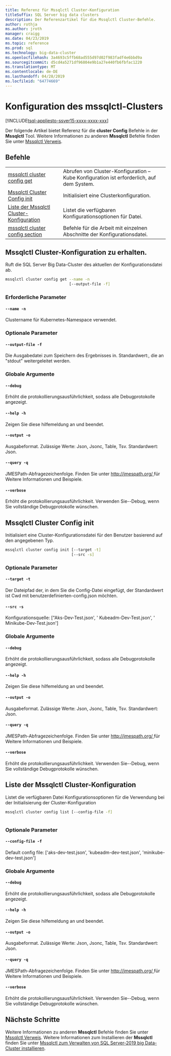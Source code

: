 ```yaml
---
title: Referenz für Mssqlctl Cluster-Konfiguration
titleSuffix: SQL Server big data clusters
description: Der Referenzartikel für die Mssqlctl Cluster-Befehle.
author: rothja
ms.author: jroth
manager: craigg
ms.date: 04/23/2019
ms.topic: reference
ms.prod: sql
ms.technology: big-data-cluster
ms.openlocfilehash: 3a4693c5ffb68ad555d97d02f983fadf4e6bbd9a
ms.sourcegitcommit: d5cd4a5271df96804e9b1a27e440fb6fbfac1220
ms.translationtype: MT
ms.contentlocale: de-DE
ms.lasthandoff: 04/28/2019
ms.locfileid: "64774669"
---
```

# <a name="mssqlctl-cluster-config"></a>Konfiguration des mssqlctl-Clusters

[!INCLUDE[tsql-appliesto-ssver15-xxxx-xxxx-xxx](../includes/tsql-appliesto-ssver15-xxxx-xxxx-xxx.md)]

Der folgende Artikel bietet Referenz für die **cluster Config** Befehle in der **Mssqlctl** Tool. Weitere Informationen zu anderen **Mssqlctl** Befehle finden Sie unter [Mssqlctl Verweis](reference-mssqlctl.md).

## <a name="commands"></a>Befehle
|     |     |
| --- | --- |
[mssqlctl cluster config get](#mssqlctl-cluster-config-get) | Abrufen von Cluster-Konfiguration – Kube Konfiguration ist erforderlich, auf dem System.
[Mssqlctl Cluster Config init](#mssqlctl-cluster-config-init) | Initialisiert eine Clusterkonfiguration.
[Liste der Mssqlctl Cluster-Konfiguration](#mssqlctl-cluster-config-list) | Listet die verfügbaren Konfigurationsoptionen für Datei.
[mssqlctl cluster config section](reference-mssqlctl-cluster-config-section.md) | Befehle für die Arbeit mit einzelnen Abschnitte der Konfigurationsdatei.
## <a name="mssqlctl-cluster-config-get"></a>Mssqlctl Cluster-Konfiguration zu erhalten.
Ruft die SQL Server Big Data-Cluster des aktuellen der Konfigurationsdatei ab.
```bash
mssqlctl cluster config get --name -n 
                            [--output-file -f]
```
### <a name="required-parameters"></a>Erforderliche Parameter
#### `--name -n`
Clustername für Kubernetes-Namespace verwendet.
### <a name="optional-parameters"></a>Optionale Parameter
#### `--output-file -f`
Die Ausgabedatei zum Speichern des Ergebnisses in. Standardwert:, die an "stdout" weitergeleitet werden.
### <a name="global-arguments"></a>Globale Argumente
#### `--debug`
Erhöht die protokollierungsausführlichkeit, sodass alle Debugprotokolle angezeigt.
#### `--help -h`
Zeigen Sie diese hilfemeldung an und beendet.
#### `--output -o`
Ausgabeformat.  Zulässige Werte: Json, Jsonc, Table, Tsv.  Standardwert: Json.
#### `--query -q`
JMESPath-Abfragezeichenfolge. Finden Sie unter [ http://jmespath.org/ ](http://jmespath.org/]) für Weitere Informationen und Beispiele.
#### `--verbose`
Erhöht die protokollierungsausführlichkeit. Verwenden Sie--Debug, wenn Sie vollständige Debugprotokolle wünschen.
## <a name="mssqlctl-cluster-config-init"></a>Mssqlctl Cluster Config init
Initialisiert eine Cluster-Konfigurationsdatei für den Benutzer basierend auf den angegebenen Typ.
```bash
mssqlctl cluster config init [--target -t] 
                             [--src -s]
```
### <a name="optional-parameters"></a>Optionale Parameter
#### `--target -t`
Der Dateipfad der, in dem Sie die Config-Datei eingefügt, der Standardwert ist Cwd mit benutzerdefinierten-config.json möchten.
#### `--src -s`
Konfigurationsquelle: ["Aks-Dev-Test.json', ' Kubeadm-Dev-Test.json', ' Minikube-Dev-Test.json']
### <a name="global-arguments"></a>Globale Argumente
#### `--debug`
Erhöht die protokollierungsausführlichkeit, sodass alle Debugprotokolle angezeigt.
#### `--help -h`
Zeigen Sie diese hilfemeldung an und beendet.
#### `--output -o`
Ausgabeformat.  Zulässige Werte: Json, Jsonc, Table, Tsv.  Standardwert: Json.
#### `--query -q`
JMESPath-Abfragezeichenfolge. Finden Sie unter [ http://jmespath.org/ ](http://jmespath.org/]) für Weitere Informationen und Beispiele.
#### `--verbose`
Erhöht die protokollierungsausführlichkeit. Verwenden Sie--Debug, wenn Sie vollständige Debugprotokolle wünschen.
## <a name="mssqlctl-cluster-config-list"></a>Liste der Mssqlctl Cluster-Konfiguration
Listet die verfügbaren Datei Konfigurationsoptionen für die Verwendung bei der Initialisierung der Cluster-Konfiguration
```bash
mssqlctl cluster config list [--config-file -f] 
                             
```
### <a name="optional-parameters"></a>Optionale Parameter
#### `--config-file -f`
Default config file: ['aks-dev-test.json', 'kubeadm-dev-test.json', 'minikube-dev-test.json']
### <a name="global-arguments"></a>Globale Argumente
#### `--debug`
Erhöht die protokollierungsausführlichkeit, sodass alle Debugprotokolle angezeigt.
#### `--help -h`
Zeigen Sie diese hilfemeldung an und beendet.
#### `--output -o`
Ausgabeformat.  Zulässige Werte: Json, Jsonc, Table, Tsv.  Standardwert: Json.
#### `--query -q`
JMESPath-Abfragezeichenfolge. Finden Sie unter [ http://jmespath.org/ ](http://jmespath.org/]) für Weitere Informationen und Beispiele.
#### `--verbose`
Erhöht die protokollierungsausführlichkeit. Verwenden Sie--Debug, wenn Sie vollständige Debugprotokolle wünschen.

## <a name="next-steps"></a>Nächste Schritte

Weitere Informationen zu anderen **Mssqlctl** Befehle finden Sie unter [Mssqlctl Verweis](reference-mssqlctl.md). Weitere Informationen zum Installieren der **Mssqlctl** finden Sie unter [Mssqlctl zum Verwalten von SQL Server-2019 big Data-Cluster installieren](deploy-install-mssqlctl.md).